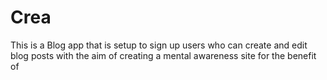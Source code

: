 # Crea
 This is a Blog app that is setup to sign up users who can create and edit blog posts with the aim of creating a mental awareness site for the benefit of  
